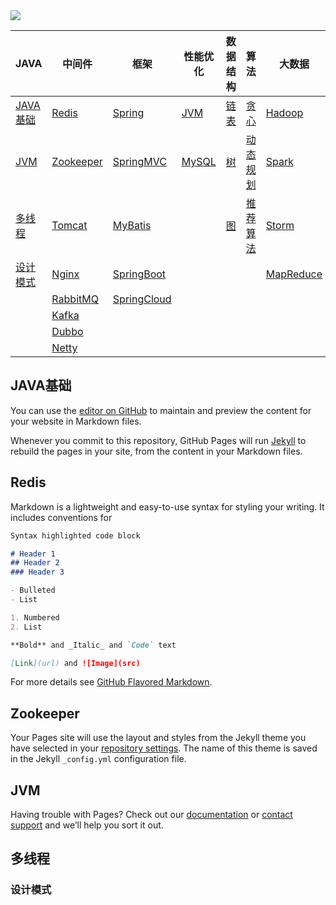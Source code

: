 <img src="https://img-blog.csdnimg.cn/2020121915395389.jpg?x-oss-process=image/watermark,type_ZmFuZ3poZW5naGVpdGk,shadow_10,text_aHR0cHM6Ly9ibG9nLmNzZG4ubmV0L3FxXzM3NzQwODQx,size_16,color_FFFFFF,t_70#pic_center">

| JAVA                     | 中间件                  | 框架                  | 性能优化        | 数据结构       | 算法               | 大数据              | DevOps            |
| ------------------------ | ----------------------- | --------------------- | --------------- | -------------- | ------------------ | ------------------- | ----------------- |
| [JAVA基础](#java-basic)  | [Redis](#redis)         | [Spring](#redis)      | [JVM](#redis)   | [链表](#redis) | [贪心](#redis)     | [Hadoop](#redis)    | [Jenkins](#redis) |
| [JVM](#jvm)              | [Zookeeper](#zookeeper) | [SpringMVC](#redis)   | [MySQL](#redis) | [树](#redis)   | [动态规划](#redis) | [Spark](#redis)     | [Docker](#redis)  |
| [多线程](#multi-thread)  | [Tomcat](#redis)        | [MyBatis](#redis)     |                 | [图](#redis)   | [推荐算法](#redis) | [Storm](#redis)     | [K8S](#redis)     |
| [设计模式](#java-design) | [Nginx](#redis)         | [SpringBoot](#redis)  |                 |                |                    | [MapReduce](#redis) |                   |
|                          | [RabbitMQ](#redis)      | [SpringCloud](#redis) |                 |                |                    |                     |                   |
|                          | [Kafka](#redis)         |                       |                 |                |                    |                     |                   |
|                          | [Dubbo](#zookeeper)     |                       |                 |                |                    |                     |                   |
|                          | [Netty](#zookeeper)     |                       |                 |                |                    |                     |                   |



<span id="java-basic"></span>

## JAVA基础

You can use the [editor on GitHub](https://github.com/xiaoguangdong999/xiaoguangdong999.github.io/edit/main/index.md) to maintain and preview the content for your website in Markdown files.

Whenever you commit to this repository, GitHub Pages will run [Jekyll](https://jekyllrb.com/) to rebuild the pages in your site, from the content in your Markdown files.

<span id="redis"></span>

## Redis

Markdown is a lightweight and easy-to-use syntax for styling your writing. It includes conventions for

```markdown
Syntax highlighted code block

# Header 1
## Header 2
### Header 3

- Bulleted
- List

1. Numbered
2. List

**Bold** and _Italic_ and `Code` text

[Link](url) and ![Image](src)
```

For more details see [GitHub Flavored Markdown](https://guides.github.com/features/mastering-markdown/).

<span id="zookeeper"></span>

## Zookeeper

Your Pages site will use the layout and styles from the Jekyll theme you have selected in your [repository settings](https://github.com/xiaoguangdong999/xiaoguangdong999.github.io/settings). The name of this theme is saved in the Jekyll `_config.yml` configuration file.

<span id="jvm"></span>

## JVM

Having trouble with Pages? Check out our [documentation](https://docs.github.com/categories/github-pages-basics/) or [contact support](https://github.com/contact) and we’ll help you sort it out.



<span id="multi-thread"></span>

## 多线程

<span id="java-design"></span>

### 设计模式

